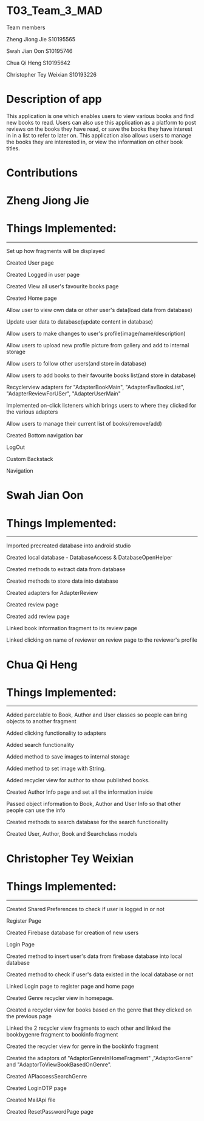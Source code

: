 # T03_Team_3_MAD

Team members

Zheng Jiong Jie S10195565

Swah Jian Oon S10195746

Chua Qi Heng S10195642

Christopher Tey Weixian S10193226

# Description of app

This application is one which enables users to view various books and find new books to read. Users can also use this 
application as a platform to post reviews on the books they have read, or save the books they have interest in in a list to refer to later on. 
This application also allows users to manage the books they are interested in, or view the information on other book titles.

# Contributions

# Zheng Jiong Jie
# Things Implemented:
---------------------
Set up how fragments will be displayed

Created User page

Created Logged in user page

Created View all user's favourite books page

Created Home page

Allow user to view own data or other user's data(load data from database)

Update user data to database(update content in database)

Allow users to make changes to user's profile(image/name/description)

Allow users to upload new profile picture from gallery and add to internal storage

Allow users to follow other users(and store in database)

Allow users to add books to their favourite books list(and store in database)

Recyclerview adapters for "AdapterBookMain", "AdapterFavBooksList", "AdapterReviewForUSer", "AdapterUserMain"

Implemented on-click listeners which brings users to where they clicked for the various adapters

Allow users to manage their current list of books(remove/add)

Created Bottom navigation bar

LogOut

Custom Backstack

Navigation

# Swah Jian Oon
# Things Implemented:
---------------------
Imported precreated database into android studio

Created local database - DatabaseAccess & DatabaseOpenHelper

Created methods to extract data from database

Created methods to store data into database

Created adapters for AdapterReview

Created review page

Created add review page 

Linked book information fragment to its review page 

Linked clicking on name of reviewer on review page to the reviewer's profile

# Chua Qi Heng
# Things Implemented:
---------------------
Added parcelable to Book, Author and User classes so people can bring objects to another fragment

Added clicking functionality to adapters

Added search functionality

Added method to save images to internal storage

Added method to set image with String.

Added recycler view for author to show published books.

Created Author Info page and set all the information inside

Passed object information to Book, Author and User Info so that other people can use the info

Created methods to search database for the search functionality

Created User, Author, Book and Searchclass models


# Christopher Tey Weixian
# Things Implemented:
---------------------
Created Shared Preferences to check if user is logged in or not

Register Page

Created Firebase database for creation of new users

Login Page

Created method to insert user's data from firebase database into local database

Created method to check if user's data existed in the local database or not

Linked Login page to register page and home page 

Created Genre recycler view in homepage.

Created a recycler view for books based on the genre that they clicked on the previous page

Linked the 2 recycler view fragments to each other and linked the bookbygenre fragment to bookinfo fragment

Created the recycler view for genre in the bookinfo fragment

Created the adaptors of "AdaptorGenreInHomeFragment" ,"AdaptorGenre" and "AdaptorToViewBookBasedOnGenre".

Created APIaccessSearchGenre

Created LoginOTP page

Created MailApi file

Created ResetPasswordPage page
